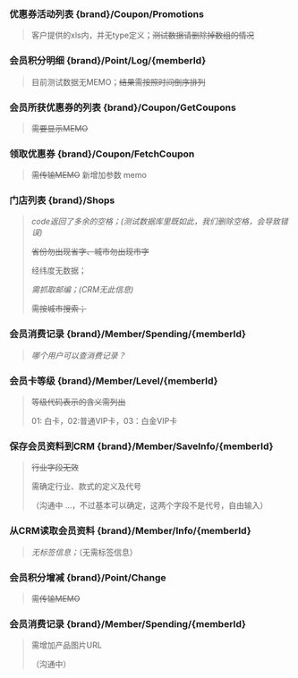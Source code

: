 ### 优惠券活动列表 {brand}/Coupon/Promotions

> 客户提供的xls内，并无type定义；~~测试数据请删除掉数组的情况~~

### 会员积分明细 {brand}/Point/Log/{memberId}

> 目前测试数据无MEMO；~~结果需按照时间倒序排列~~

### 会员所获优惠券的列表 {brand}/Coupon/GetCoupons

> ~~需要显示MEMO~~

### 领取优惠券 {brand}/Coupon/FetchCoupon

> ~~需传输MEMO~~
> 新增加参数 memo

### 门店列表 {brand}/Shops

> _code返回了多余的空格；(测试数据库里既如此，我们删除空格，会导致错误)_
>
> ~~省份勿出现省字、城市勿出现市字~~
>
> 经纬度无数据；
>
> _需抓取邮编；(CRM无此信息)_
>
> ~~需按城市搜索；~~

### 会员消费记录 {brand}/Member/Spending/{memberId}

> _哪个用户可以查消费记录？_ 

### 会员卡等级 {brand}/Member/Level/{memberId}

> ~~等级代码表示的含义需列出~~
>
> 01: 白卡，02:普通VIP卡，03：白金VIP卡

### 保存会员资料到CRM {brand}/Member/SaveInfo/{memberId}

> ~~行业字段无效~~
>
> 需确定行业、款式的定义及代号
>
> （沟通中 ...，不过基本可以确定，这两个字段不是代号，自由输入）

### 从CRM读取会员资料 {brand}/Member/Info/{memberId}

> _无标签信息；_（无需标签信息）

### 会员积分增减 {brand}/Point/Change

> ~~需传输MEMO~~

### 会员消费记录 {brand}/Member/Spending/{memberId}

> 需增加产品图片URL
>
> （沟通中）
